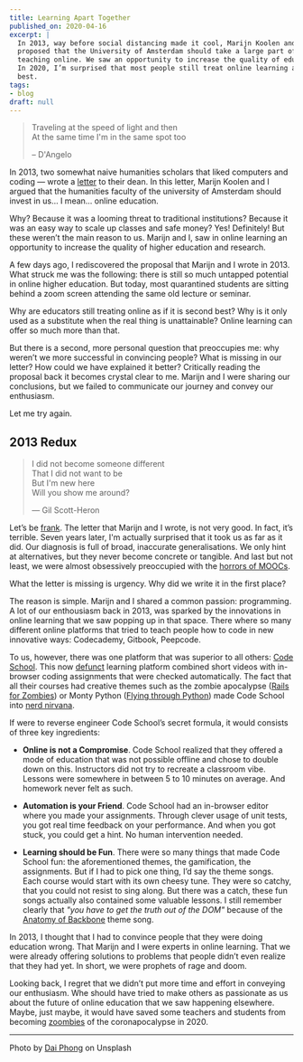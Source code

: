 ```yaml
---
title: Learning Apart Together
published_on: 2020-04-16
excerpt: |
  In 2013, way before social distancing made it cool, Marijn Koolen and I
  proposed that the University of Amsterdam should take a large part of their
  teaching online. We saw an opportunity to increase the quality of education.
  In 2020, I’m surprised that most people still treat online learning as second
  best.
tags:
- blog
draft: null
---
```



 > 
 > Traveling at the speed of light and then  
 > At the same time I'm in the same spot too
 > 
 > – D'Angelo

In 2013, two somewhat naive humanities scholars that liked computers and coding
— wrote a [letter](https://gist.github.com/marijnkoolen/6208750) to their dean. In this letter, Marijn Koolen and I argued that the humanities faculty of the university of Amsterdam should invest in us… I mean… online education. 

Why? Because it was a looming threat to traditional institutions? Because it was
an easy way to scale up classes and safe money? Yes! Definitely! But these
weren’t the main reason to us. Marijn and I, saw in online learning an opportunity to increase the quality of higher education and research.

A few days ago, I rediscovered the proposal that Marijn and I wrote in 2013. What struck me was the following: there is still so much untapped potential in online higher education. But today, most quarantined students are sitting behind a zoom screen attending the same old lecture or seminar. 

Why are educators still treating online as if it is second best? Why is it only used as a substitute when the real thing is unattainable? Online learning can offer so much more than that.

But there is a second, more personal question that preoccupies me: why weren’t we more successful in convincing people? What is missing in our letter? How could we have explained it better? Critically reading the proposal back it becomes crystal clear to me. Marijn and I were sharing our conclusions, but we failed to communicate our journey and convey our enthusiasm. 

Let me try again.

## 2013 Redux

 > 
 > I did not become someone different  
 > That I did not want to be  
 > But I'm new here  
 > Will you show me around?
 > 
 > — Gil Scott-Heron

Let’s be [frank](https://www.uva.nl/profiel/v/r/f.p.i.m.vanvree/f.p.i.m.vanvree.html?cb). The letter that Marijn and I wrote, is not very good. In
fact, it’s terrible. Seven years later, I'm  actually surprised that it took us
as far as it did. Our diagnosis is full of broad, inaccurate generalisations. We
only hint at alternatives, but they never become concrete or tangible. And last
but not least, we were almost obsessively preoccupied with the [horrors of
MOOCs](https://www.mooc-list.com/tags/horror).

What the letter is missing is urgency. Why did we write it in the first place?

The reason is simple. Marijn and I shared a common passion: programming. A lot
of our enthousiasm back in 2013, was sparked by the innovations in online
learning that we saw popping up in that space. There where so many different online platforms that tried to teach people how to code in new innovative ways: Codecademy, Gitbook, Peepcode.

To us, however, there was one platform that was superior to all others: [Code
School](https://www.youtube.com/channel/UCUFbBYzSUafxMpUbTmroGhg). This now
[defunct](https://techcrunch.com/2015/01/26/online-learning-service-pluralsight-acquires-code-school-for-36-million/?guccounter=1&guce_referrer=aHR0cHM6Ly93d3cuZ29vZ2xlLmNvbS8&guce_referrer_sig=AQAAAKl1FdHKIHpcP0q6mq-o9wLOibALGWj_ggQv8xHqEgvJPip7Sz4Ks27-LI3MxGdo55-Lp8l9WkpuOgkjHawCRFAqu3lupNqIZa8BeiqIGT6mYi403dQ5obyfXPlDdM9RQLJECFx0F-C8Apc-6_riKxRY-dEz8jLQcmrRu76nh52a)
learning platform combined short videos with in-browser coding assignments that
were checked automatically. The fact that all their courses had creative themes
such as the zombie apocalypse ([Rails for
Zombies](https://www.youtube.com/watch?v=k4Zg6cLPO4Q)) or Monty Python ([Flying
through Python](https://www.youtube.com/watch?v=-INpnJROvgM)) made Code School into [nerd nirvana](https://www.youtube.com/watch?v=FklUAoZ6KxY).

If were to reverse engineer Code School’s secret formula, it would consists of three key ingredients:

* **Online is not a Compromise**. Code School realized that they offered a mode of education that was not possible offline and chose to double down on this. Instructors did not try to recreate a classroom vibe. Lessons were somewhere in between 5 to 10 minutes on average. And homework never felt as such.

* **Automation is your Friend**. Code School had an in-browser editor where you made your assignments. Through clever usage of unit tests, you got real time feedback on your performance. And when you got stuck, you could get a hint. No human intervention needed.

* **Learning should be Fun**. There were so many things that made Code School fun: the aforementioned themes, the gamification, the assignments. But if I had to pick one thing, I’d say the theme songs. Each course would start with its own cheesy tune. They were so catchy, that you could not resist to sing along. But there was a catch, these fun songs actually also contained some valuable lessons. I still remember clearly that *"you have to get the truth out of the DOM"* because of the [Anatomy of Backbone](https://www.youtube.com/watch?v=L8dJY_gfcPo) theme song.

In 2013, I thought that I had to convince people that they were doing education
wrong. That Marijn and I were experts in online learning. That we were already
offering solutions to problems that people didn’t even realize that they had
yet. In short, we were prophets of rage and doom.

Looking back, I regret that we didn’t put more time and effort in conveying our
enthusiasm. Whe should have tried to make others as passionate as us about the
future of online education that we saw happening elsewhere. Maybe, just
maybe, it would have saved some teachers and students from becoming
[zoombies](https://www.imdb.com/title/tt5340882/) of the coronapocalypse in 2020.

---

Photo by [Dai Phong](https://unsplash.com/@ddanh85?utm_source=unsplash&utm_medium=referral&utm_content=creditCopyText) on Unsplash
